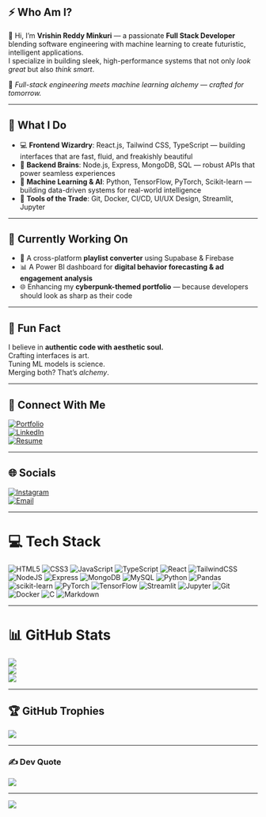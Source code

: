 ## ⚡ Who Am I?

👋 Hi, I’m **Vrishin Reddy Minkuri** — a passionate **Full Stack Developer** blending software engineering with machine learning to create futuristic, intelligent applications.  
I specialize in building sleek, high-performance systems that not only *look great* but also *think smart*.

🔮 *Full-stack engineering meets machine learning alchemy — crafted for tomorrow.*

---

## 🧠 What I Do

- 💻 **Frontend Wizardry**: React.js, Tailwind CSS, TypeScript — building interfaces that are fast, fluid, and freakishly beautiful  
- 🧰 **Backend Brains**: Node.js, Express, MongoDB, SQL — robust APIs that power seamless experiences  
- 🧠 **Machine Learning & AI**: Python, TensorFlow, PyTorch, Scikit-learn — building data-driven systems for real-world intelligence  
- 🧪 **Tools of the Trade**: Git, Docker, CI/CD, UI/UX Design, Streamlit, Jupyter

---

## 🧬 Currently Working On

- 🚀 A cross-platform **playlist converter** using Supabase & Firebase  
- 📊 A Power BI dashboard for **digital behavior forecasting & ad engagement analysis**  
- 🌐 Enhancing my **cyberpunk-themed portfolio** — because developers should look as sharp as their code

---

## 🧭 Fun Fact

I believe in **authentic code with aesthetic soul.**  
Crafting interfaces is art.  
Tuning ML models is science.  
Merging both? That’s *alchemy*.

---

## 🔗 Connect With Me

[![Portfolio](https://img.shields.io/badge/Portfolio-%23f72585?style=for-the-badge&logo=github&logoColor=white)](https://your-portfolio-url)  
[![LinkedIn](https://img.shields.io/badge/LinkedIn-%230077B5?style=for-the-badge&logo=linkedin&logoColor=white)](https://www.linkedin.com/in/vrishin-reddy)  
[![Resume](https://img.shields.io/badge/Resume-%231a1a1a?style=for-the-badge&logo=readthedocs&logoColor=white)](https://your-resume-url)

---

## 🌐 Socials

[![Instagram](https://img.shields.io/badge/Instagram-%23E4405F.svg?logo=Instagram&logoColor=white)](https://instagram.com/urban___shadow)  
[![Email](https://img.shields.io/badge/Email-D14836?logo=gmail&logoColor=white)](mailto:vrishinreddy007@gmail.com)

---

# 💻 Tech Stack

![HTML5](https://img.shields.io/badge/html5-%23E34F26.svg?style=for-the-badge&logo=html5&logoColor=white)
![CSS3](https://img.shields.io/badge/css3-%231572B6.svg?style=for-the-badge&logo=css3&logoColor=white)
![JavaScript](https://img.shields.io/badge/javascript-%23323330.svg?style=for-the-badge&logo=javascript&logoColor=%23F7DF1E)
![TypeScript](https://img.shields.io/badge/typescript-%23007ACC.svg?style=for-the-badge&logo=typescript&logoColor=white)
![React](https://img.shields.io/badge/react-%2320232a.svg?style=for-the-badge&logo=react&logoColor=%2361DAFB)
![TailwindCSS](https://img.shields.io/badge/tailwindcss-%2338B2AC.svg?style=for-the-badge&logo=tailwind-css&logoColor=white)
![NodeJS](https://img.shields.io/badge/node.js-6DA55F?style=for-the-badge&logo=node.js&logoColor=white)
![Express](https://img.shields.io/badge/express-%23000000.svg?style=for-the-badge&logo=express&logoColor=white)
![MongoDB](https://img.shields.io/badge/mongodb-%2347A248.svg?style=for-the-badge&logo=mongodb&logoColor=white)
![MySQL](https://img.shields.io/badge/mysql-4479A1.svg?style=for-the-badge&logo=mysql&logoColor=white)
![Python](https://img.shields.io/badge/python-%233776AB.svg?style=for-the-badge&logo=python&logoColor=white)
![Pandas](https://img.shields.io/badge/pandas-%23150458.svg?style=for-the-badge&logo=pandas&logoColor=white)
![scikit-learn](https://img.shields.io/badge/scikit--learn-%23F7931E.svg?style=for-the-badge&logo=scikit-learn&logoColor=white)
![PyTorch](https://img.shields.io/badge/PyTorch-%23EE4C2C.svg?style=for-the-badge&logo=PyTorch&logoColor=white)
![TensorFlow](https://img.shields.io/badge/TensorFlow-%23FF6F00.svg?style=for-the-badge&logo=TensorFlow&logoColor=white)
![Streamlit](https://img.shields.io/badge/Streamlit-%23FE4B4B.svg?style=for-the-badge&logo=streamlit&logoColor=white)
![Jupyter](https://img.shields.io/badge/jupyter-%23F37626.svg?style=for-the-badge&logo=jupyter&logoColor=white)
![Git](https://img.shields.io/badge/git-%23F05033.svg?style=for-the-badge&logo=git&logoColor=white)
![Docker](https://img.shields.io/badge/docker-%230db7ed.svg?style=for-the-badge&logo=docker&logoColor=white)
![C](https://img.shields.io/badge/c-%2300599C.svg?style=for-the-badge&logo=c&logoColor=white)
![Markdown](https://img.shields.io/badge/markdown-%23000000.svg?style=for-the-badge&logo=markdown&logoColor=white)

---

# 📊 GitHub Stats

![](https://github-readme-stats.vercel.app/api?username=vrishin-reddy&theme=tokyonight&hide_border=false&include_all_commits=false&count_private=false)  
![](https://nirzak-streak-stats.vercel.app/?user=vrishin-reddy&theme=tokyonight&hide_border=false)  
![](https://github-readme-stats.vercel.app/api/top-langs/?username=vrishin-reddy&theme=tokyonight&hide_border=false&include_all_commits=false&count_private=false&layout=compact)

---

## 🏆 GitHub Trophies

![](https://github-profile-trophy.vercel.app/?username=vrishin-reddy&theme=tokyonight&no-frame=false&no-bg=false&margin-w=4)

---

### ✍️ Dev Quote

![](https://quotes-github-readme.vercel.app/api?type=horizontal&theme=gruvbox)

---

[![](https://visitcount.itsvg.in/api?id=vrishin-reddy&icon=0&color=13)](https://visitcount.itsvg.in)

<!-- Proudly created with GPRM ( https://gprm.itsvg.in ) -->
